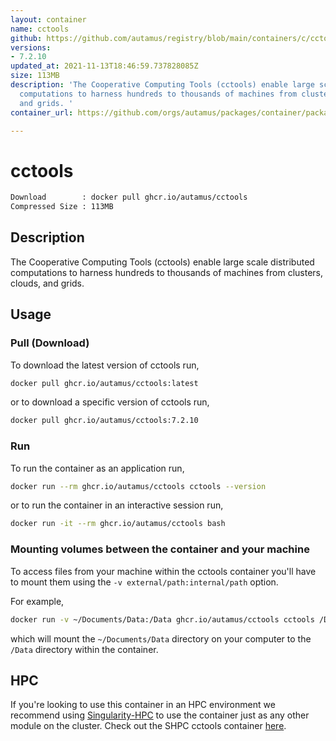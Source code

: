 ```yaml
---
layout: container
name: cctools
github: https://github.com/autamus/registry/blob/main/containers/c/cctools/spack.yaml
versions:
- 7.2.10
updated_at: 2021-11-13T18:46:59.737828085Z
size: 113MB
description: 'The Cooperative Computing Tools (cctools) enable large scale distributed
  computations to harness hundreds to thousands of machines from clusters, clouds,
  and grids. '
container_url: https://github.com/orgs/autamus/packages/container/package/cctools

---
```

# cctools
```bash 
Download        : docker pull ghcr.io/autamus/cctools
Compressed Size : 113MB
```

## Description
The Cooperative Computing Tools (cctools) enable large scale distributed computations to harness hundreds to thousands of machines from clusters, clouds, and grids. 

## Usage
### Pull (Download)
To download the latest version of cctools run,

```bash
docker pull ghcr.io/autamus/cctools:latest
```

or to download a specific version of cctools run,

```bash
docker pull ghcr.io/autamus/cctools:7.2.10
```
### Run
To run the container as an application run,
```bash
docker run --rm ghcr.io/autamus/cctools cctools --version
```

or to run the container in an interactive session run,
```bash
docker run -it --rm ghcr.io/autamus/cctools bash
```

### Mounting volumes between the container and your machine
To access files from your machine within the cctools container you'll have to mount them using the `-v external/path:internal/path` option.

For example,
```bash
docker run -v ~/Documents/Data:/Data ghcr.io/autamus/cctools cctools /Data/myData.csv
```
which will mount the `~/Documents/Data` directory on your computer to the `/Data` directory within the container.

## HPC
If you're looking to use this container in an HPC environment we recommend using [Singularity-HPC](https://singularity-hpc.readthedocs.io) to use the container just as any other module on the cluster. Check out the SHPC cctools container [here](https://singularityhub.github.io/singularity-hpc/r/ghcr.io-autamus-cctools/).
